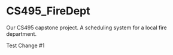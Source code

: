 # CS495_FireDept
Our CS495 capstone project. A scheduling system for a local fire department.

Test Change #1
